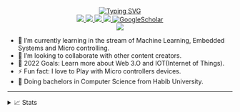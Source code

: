 <p align="center">
<a href="https://github.com/SYED-M-HUSSAIN">
    <img src="https://readme-typing-svg.demolab.com?font=Georgia&size=18&duration=2000&pause=100&multiline=true&width=500&height=80&lines=Syed+Muhammad+Hussain;Researcher+%7C+Undergrad+Student+%7C+Software+Engineer;AI+%7C+Computer+Vision"+%7C+Robotics" alt="Typing SVG" />
</a>
<br/>

<a href="https://gkos.tech">
    <img src="https://img.shields.io/badge/Website-gkos.tech-red?style=flat-square">
</a>  
<a href="https://gkos.tech/Resume.pdf">
    <img src="https://img.shields.io/badge/PDF-CV-red?style=flat-square&logo=adobe">
</a>  
<a href="https://www.linkedin.com/in/konstantinos-georgiou/">
    <img src="https://img.shields.io/badge/-Linkedin-blue?style=flat-square&logo=linkedin">
</a>
<a href="mailto:georgiou.kostas94@gmail.com">
    <img src="https://img.shields.io/badge/-Email-red?style=flat-square&logo=gmail&logoColor=white">
</a>
<a href='https://scholar.google.com/citations?user=b___QQ8AAAAJ&hl=en&authuser=1&oi=sra' target="_blank">
    <img alt='GoogleScholar' src='https://img.shields.io/badge/Scholar-100000?style=flat&logo=GoogleScholar&logoColor=white&&color=0181FF'>
</a>

<br/> 


<!-- <a href="https://github.com/SYED-M-HUSSAIN">
    <img src="https://github-readme-stats.vercel.app/api?username="SYED-M-HUSSAIN&show_icons=true&count_private=true&show_icons=true&hide_border=true&hide_title=true&card_width=600px&hide_rank=true&bg_color=00000000&theme=dracula">
</a> -->

<a href="https://github.com/SYED-M-HUSSAIN">
    <img src="https://github-stats-alpha.vercel.app/api?username=SYED-M-HUSSAIN&cc=22272e&tc=37BCF6&ic=fff&bc=0000">
</a>

</p>

- 🌱 I’m currently learning in the stream of Machine Learning, Embedded Systems and Micro controlling.
- 👯 I’m looking to collaborate with other content creators.
- 🥅 2022 Goals: Learn more about Web 3.O and IOT(Internet of Things).
- ⚡ Fun fact: I love to Play with Micro controllers devices.
- 📖 Doing bachelors in Computer Science from Habib University.

----

<details>
<summary>📈 Stats</summary>
<br>
My Github Stats

![](http://github-profile-summary-cards.vercel.app/api/cards/profile-details?username=SYED-M-HUSSAIN&theme=dracula) 

![](http://github-profile-summary-cards.vercel.app/api/cards/repos-per-language?username=SYED-M-HUSSAIN&theme=dracula) 
![](http://github-profile-summary-cards.vercel.app/api/cards/most-commit-language?username=SYED-M-HUSSAIN&theme=dracula)


<br>
Currently Coding & Listening to:

[![spotify-github-profile](https://spotify-github-profile.vercel.app/api/view?uid=11159336621&cover_image=true&theme=novatorem&show_offline=true&bar_color=53b14f&bar_color_cover=false)](https://open.spotify.com/user/11159336621)

</details>

